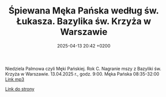 ﻿---
layout: post
title:  Śpiewana Męka Pańska według św. Łukasza. Bazylika św. Krzyża w Warszawie
date:   2025-04-13 20:42 +0200
categories: liturgia
---
Niedziela Palmowa czyli Męki Pańskiej.
Rok C.
Nagranie mszy z Bazyliki św. Krzyża w Warszawie. 13.04.2025 r., godz. 9:00.
Męka Pańska 08:35-32:00
[Link mp3](https://static.prsa.pl/7d89788b-2ed6-463f-9c12-bf29d8275e7d.mp3)

[Link do strony](https://jedynka.polskieradio.pl/audycje/4420)
